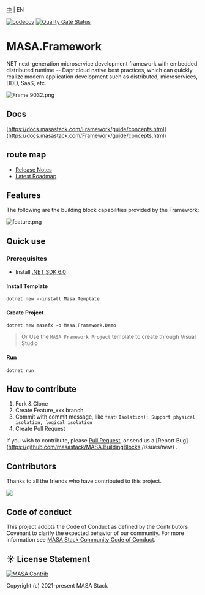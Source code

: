 [中](README.zh-CN.md) | EN

[![codecov](https://codecov.io/gh/masastack/MASA.Framework/branch/main/graph/badge.svg?token=87TPNHUHW2)](https://codecov.io/gh/masastack/MASA.Framework)
[![Quality Gate Status](https://sonarcloud.io/api/project_badges/measure?project=masastack_MASA.Framework&metric=alert_status)](https://sonarcloud.io/summary/new_code?id=masastack_MASA.Framework)

# MASA.Framework

NET next-generation microservice development framework with embedded distributed runtime -- Dapr cloud native best practices, which can quickly realize modern application development such as distributed, microservices, DDD, SaaS, etc.

![Frame 9032.png](https://s2.loli.net/2022/08/08/ZVT7De239abvYnw.png)



## Docs

[https://docs.masastack.com/Framework/guide/concepts.html](https://docs.masastack.com/Framework/guide/concepts.html)



## route map

* [Release Notes](https://github.com/masastack/MASA.Contrib/releases)
* [Latest Roadmap](https://github.com/masastack/MASA.Framework/issues/101)



## Features

The following are the building block capabilities provided by the Framework:

![feature.png](https://s2.loli.net/2022/08/08/ELBPiYvSj6KwNg8.png)



## Quick use

### Prerequisites

* Install [.NET SDK 6.0](https://dotnet.microsoft.com/en-us/download/dotnet/6.0)


#### Install Template

``` shell
dotnet new --install Masa.Template
````

#### Create Project

``` shell
dotnet new masafx -o Masa.Framework.Demo
````

> Or Use the `MASA Framework Project` template to create through Visual Studio

#### Run

``` shell
dotnet run
````



## How to contribute

1. Fork & Clone
2. Create Feature_xxx branch
3. Commit with commit message, like `feat(Isolation): Support physical isolation, logical isolation`
4. Create Pull Request

If you wish to contribute, please [Pull Request](https://github.com/masastack/MASA.BuildingBlocks/pulls), or send us a [Report Bug](https://github.com/masastack/MASA.BuildingBlocks /issues/new) .



## Contributors

Thanks to all the friends who have contributed to this project.

<a href="https://github.com/masastack/MASA.Framework/graphs/contributors">
    <img src="https://contrib.rocks/image?repo=masastack/MASA.Framework" />
</a>



## Code of conduct

This project adopts the Code of Conduct as defined by the Contributors Covenant to clarify the expected behavior of our community. For more information see [MASA Stack Community Code of Conduct](https://github.com/masastack/community/blob/main/CODE-OF-CONDUCT.md).



## ☀️ License Statement

[![MASA.Contrib](https://img.shields.io/badge/License-MIT-blue?style=flat-square)](/LICENSE.txt)

Copyright (c) 2021-present MASA Stack

